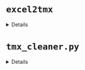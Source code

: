 # `excel2tmx`
<details>

  ## Python version
  
  A [Python script](excel2tmx.py) to convert XLS(X) files to TMX.  
  The script is intended to convert spreadsheets created by [`﻿﻿write_project2excel.groovy`](https://github.com/capstanlqc/omegat-scripts/blob/master/write_project2excel.groovy) in OmegaT, but can work with any Excel file if the column headers are in the row 2.

  **Usage:**
  ```bash
  usage: python3 excel2tmx.py [-h] --sl SL --tl TL [--sheet-pattern SHEET_PATTERN] [--alttype {id,context}] [--omt] <file_path>
  The following arguments are required: <file_path>, --sl, --tl
  ```
  | **Command line arguments:** | Explanation |
  |-----------------------------|-------------|
  |`--sl`: | source language code |
  |`--tl`: | target language code |
  |`<file_path>`: | path to the input Excel file | 
  | *Optional arguments:* |       |
  |`--sheet-patern`: | a regex to specify which sheet(s) to process |
  |`--alttype`: | argument to specify how alternative segments are identified and written to TMX (<prop type="id">, or <prop type="prev"> and <prop type="next">). Supported values: `id` and `context` (defaults to `id`). If segment ID is not found in the Excel file, the segment is treated as if `context` was specified, even with `alttype` set to `id`. |
  |`--omt`: | argument (without value) to control the output location. If set, the output is `../tm/excel2tmx`, otherwise `../excel2tmx_output` |

  **Python dependencies:**
  `pandas`, `xlrd`  
  ```bash
  pip install pandas xlrd
  ```

  ## Groovy version (for OmegaT)
  A [Groovy script](excel2tmx.groovy) to convert XLS(X) files to TMX in OmegaT.  
  The script doesn't take any command line arguments. Source and target languages, as well as the output location are defined by the current OmegaT project.  
  The script expects Excel files to be located in `<project>/script_input`, the resultant TMX files are placed into `<project>/tm/excel2tmx/`. The script processes all Excel files found in the input folder.  
  
  `alttype` is defined in the script itself, accepts two values: `id` and `context`.  
  `sheetPattern` is defined in the script itself, defaults to `~/.*/` (processes every sheet).  
  
  The rest of the functionality is identical to the Python version.  
  For the first run, the computer should be connected to the internet to download required libraries. Once the dependencies are downloaded, connection is not required.
</details>

# `tmx_cleaner.py`
<details>
  A [Python script](tmx_cleaner.py) to remove extraneous TUs from a TMX file.  
  It removes segments without target, segments where source is identical to target, segments without letters.  
  
  **Usage:**
  ```bash
  python3 tmx_cleaner.py <tmx_file_path>
  ```
  The resultant TMX is output to `cleaned/<tmx_file_name>` next to the input TMX file.
</details>
